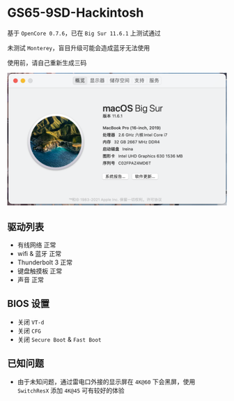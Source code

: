 # GS65-9SD-Hackintosh

基于 `OpenCore 0.7.6`，已在 `Big Sur 11.6.1` 上测试通过

未测试 `Monterey`，盲目升级可能会造成蓝牙无法使用

使用前，请自己重新生成三码

![img](img.png)



## 驱动列表

- 有线网络 正常
- wifi & 蓝牙 正常
- Thunderbolt 3 正常
- 键盘触摸板 正常
- 声音 正常



## BIOS 设置

- 关闭 `VT-d`
- 关闭 `CFG`
- 关闭 `Secure Boot` & `Fast Boot`



## 已知问题

- 由于未知问题，通过雷电口外接的显示屏在 `4K@60` 下会黑屏，使用 `SwitchResX` 添加 `4K@45` 可有较好的体验

